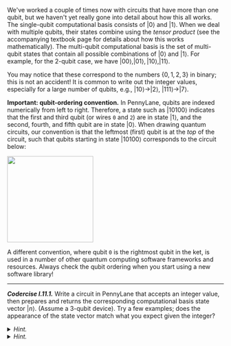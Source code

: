 We've worked a couple of times now with circuits that have more than one qubit,
but we haven't yet really gone into detail about how this all works. The
single-qubit computational basis consists of $|0\rangle$ and $|1\rangle$. When
we deal with multiple qubits, their states combine using the *tensor
product* (see the accompanying textbook page for details about how this works
mathematically). The multi-qubit computational basis is the set of multi-qubit
states that contain all possible combinations of $|0\rangle$ and $|1\rangle$. For
example, for the 2-qubit case, we have $|00\rangle, |01\rangle, |10\rangle,
|11\rangle$.

You may notice that these correspond to the numbers $\{0,1,2,3\}$ in binary; this is not
an accident! It is common to write out the integer values, especially for a large
number of qubits, e.g., $|10\rangle \rightarrow |2\rangle$, $|111\rangle
\rightarrow |7\rangle$.

**Important: qubit-ordering convention.** In PennyLane, qubits are indexed
  numerically from left to right. Therefore, a state such as $|10100\rangle$
  indicates that the first and third qubit (or wires `0` and `2`) are in state
  $|1\rangle$, and the second, fourth, and fifth qubit are in state
  $|0\rangle$. When drawing quantum circuits, our convention is that the
  leftmost (first) qubit is at the *top* of the circuit, such that qubits
  starting in state $|10100\rangle$ corresponds to the circuit below:

<img src="pics/qubit_ordering.svg" alt="" width="200px">

A different convention, where qubit `0` is the rightmost qubit in the ket, is
used in a number of other quantum computing software frameworks and
resources. Always check the qubit ordering when you start using a new software
library!

---

***Codercise I.11.1.*** Write a circuit in PennyLane that accepts an integer
   value, then prepares and returns the corresponding computational basis state
   vector $|n\rangle$. (Assume a 3-qubit device). Try a few examples; does the
   appearance of the state vector match what you expect given the integer?


<details>
  <summary><i>Hint.</i></summary>

You will find the `numpy` function [`np.binary_repr`](https://numpy.org/doc/stable/reference/generated/numpy.binary_repr.html)
helpful for this codercise.

</details>

<details>
  <summary><i>Hint.</i></summary>

 There are two ways to solve this challenge. The first is to manipulate the
 individual qubits based on the bit values. The second is to use a built-in
 state preparation template.  Check out the [PennyLane template
 library](https://docs.pennylane.ai/en/stable/introduction/templates.html)
 and see if there are any predefined functions that will help you.

</details>